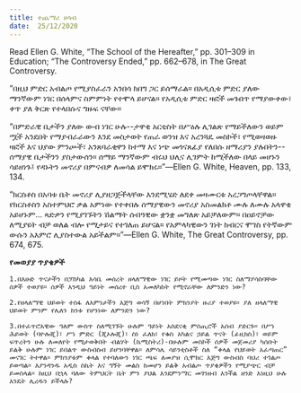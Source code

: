 ```yaml
---
title: ተጨማሪ ሀሳብ
date:  25/12/2020
---
```


Read Ellen G. White, “The School of the Hereafter,” pp. 301–309 in Education; “The Controversy Ended,” pp. 662–678, in The Great Controversy.

“በዚህ ምድር አብልጦ የሚያስፈራን አንበሳ ከበግ ጋር ይሰማራል። በአዲሲቱ ምድር ያለው ማንኛውም ነገር በሰላምና ስምምነት የተሞላ ይሆናል። የአዲሲቱ ምድር ዛፎች መጉበጥ የማያውቀው፣ ቀጥ ያለ ቅርጽ የተላበሱና ግዙፍ ናቸው።

“በምድራዊ ቤታችን ያለው ውብ ነገር ሁሉ--ታዋቂ አርቲስት በሥዕሉ ሊገልጽ የማይችለውን ወይም ሟች አንደበት የማያብራራውን እንደ መስታወት የጠራ ወንዝ እና አረንጓዴ መስኮች፣ የሚወዛወዙ ዛፎች እና ህያው ምንጮች፣ አንጸባራቂዋን ከተማ እና ነጭ መጎናጸፊያ የለበሱ ዘማሪያን ያሉበትን--ሰማያዊ ቤታችንን ያስታውሰን። ሰማይ ማንኛውም ብሩህ ህሊና ሊገምት ከሚችለው በላይ መሆኑን ሳይዘነጉ፤ የዳኑትን መኖሪያ በምናብዎ ለመሳል ይሞክሩ።”—Ellen G. White, Heaven, pp. 133, 134.

“ክርስቶስ በአባቱ ቤት መኖሪያ ሊያዘጋጅችላቸው እንደሚሄድ ለደቀ መዛሙርቱ አረጋግጦላቸዋል። የክርስቶስን አስተምህሮ ቃል አምነው የተቀበሉ ሰማያዊውን መኖሪያ አስመልክቶ ሙሉ ለሙሉ አላዋቂ አይሆኑም… ጻድቃን የሚያገኙትን ሽልማት ሰብዓዊው ቋንቋ መግለጽ አይቻለውም። በዐይኖቻው ለሚያዩት ብቻ ወለል ብሎ የሚታይና የተገለጠ ይሆናል። የአምላካዊውን ገነት ክብርና ሞገስ የትኛውም ውሱን አእምሮ ሊያስተውል አይችልም።”—Ellen G. White, The Great Controversy, pp. 674, 675.

**የመወያያ ጥያቄዎች**

`1.በእሁድ ጥናታችን በፓስካል እሳቤ መሰረት ዘላለማዊው ነገር ይዞት የሚመጣው ነገር ስለማያሳስባቸው ሰዎች ተወያዩ። ሰዎች እንዲህ ዓይነት መሰረተ ቢስ አመለካከት የሚኖራቸው ለምንድን ነው?`

`2.የዘላለማዊ ህይወት ተስፋ ለእምነታችን እጅግ ወሳኝ በሆነበት ምክንያት ዙሪያ ተወያዩ። ያለ ዘላለማዊ ህይወት ምንም የሌለን ከንቱ የሆንነው ለምንድን ነው?`

`3.በተፈጥሮአዊው ዓለም ውስጥ ስለሚገኙት ሁሉም ዓይነት አስደናቂ ምስጢሮች አሰብ ያድርጉ። በሥነ ሕይወት (ባዮሎጂ)፣ ሥነ ምድር (ጂኦሎጂ)፣ ስነ ፈለክ፣ የቁስ አካልና ኃይል ጥናት (ፊዚክስ)፣ ወይም ፍጥረትን ሁሉ ለመለየት የሚታወቅበት ብልሃት (ኬሚስትሪ)-በሁሉም መስኮች ሰዎች መጀመሪያ ካሰቡት ይልቅ ሁሉም ነገር ይበልጥ ውስብስብ ይሆንባቸዋል። ለምሳሌ ሳይንቲስቶች ስለ “ቀላል የህይወት አፈጣጠር” መናገር ትተዋል። ምክንያቱም ቀላል የተባለውን ነገር ጫፍ ለመያዝ ሲሞከር እጅግ ውስብስ ባህሪ ተገልጦ ይወጣል። እያንዳንዱ አዲስ ስኬት እና ግኝት መልስ ከመሆን ይልቅ አብልጦ ጥያቄዎችን የሚያጭር ብቻ ይመስላል። ከዚህ በኋላ ባለው ትምህርት ቤት ምን ያህል እንደምንማር መገንዘብ እንችል ዘንድ እነዚህ ሁሉ እንዴት ሊረዱን ይችላሉ?`